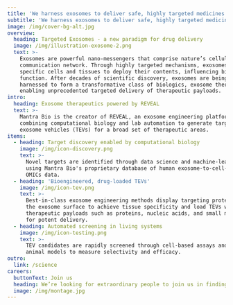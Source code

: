 ```yaml
---
title: 'We harness exosomes to deliver safe, highly targeted medicines.'
subtitle: 'We harness exosomes to deliver safe, highly targeted medicines.'
image: /img/cover-bg-alt.jpg
overview:
  heading: Targeted Exosomes - a new paradigm for drug delivery
  image: /img/illustration-exosome-2.png
  text: >-
    Exosomes are powerful nano-messengers that comprise nature’s cellular
    communication network. Through highly targeted mechanisms, exosomes bind to
    specific cells and tissues to deploy their contents, influencing biological
    function. After decades of scientific discovery, exosomes are being
    harnessed to form a transformative class of biologics, exosome therapeutics,
    enabling unprecedented targeted delivery of therapeutic payloads.
intro:
  heading: Exosome therapeutics powered by REVEAL
  text: >-
    Mantra Bio is the creator of REVEAL, an exosome engineering platform
    combining computational biology and lab automation to generate targeted
    exosome vehicles (TEVs) for a broad set of therapeutic areas.
items:
  - heading: Target discovery enabled by computational biology
    image: /img/icon-discovery.png
    text: >-
      Novel targets are identified through data science and machine-learning
      using Mantra Bio's proprietary database of human exosome-to-cell-to-tissue
      OMICs data.
  - heading: 'Bioengineered, drug-loaded TEVs'
    image: /img/icon-tev.png
    text: >-
      Best-in-class exosome engineering methods display targeting proteins on
      the exosome surface to achieve tissue specificity and load TEVs with
      therapeutic payloads such as proteins, nucleic acids, and small molecules
      for potent delivery.
  - heading: Automated screening in living systems
    image: /img/icon-testing.png
    text: >-
      TEV candidates are rapidly screened through cell-based assays and in vivo
      animal models to measure selectivity and efficacy.
outro:
  link: /science
careers:
  buttonText: Join us
  heading: We’re looking for extraordinary people to join us in finding cures.
  image: /img/montage.jpg
---
```


